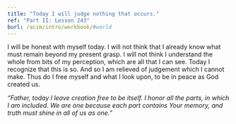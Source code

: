 ```yaml
---
title: "Today I will judge nothing that occurs."
ref: "Part II: Lesson 243"
burl: /acim/intro/workbook/#world
---
```


I will be honest with myself today. I will not think that I already know
what must remain beyond my present grasp. I will not think I understand
the whole from bits of my perception, which are all that I can see.
Today I recognize that this is so. And so I am relieved of judgement
which I cannot make. Thus do I free myself and what I look upon, to be
in peace as God created us.

*“Father, today I leave creation free to be itself. I honor all the
parts, in which I am included. We are one because each part contains Your
memory, and truth must shine in all of us as one.”*

